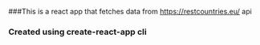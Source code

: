###This is a react app that fetches data from https://restcountries.eu/ api

### Created using create-react-app cli